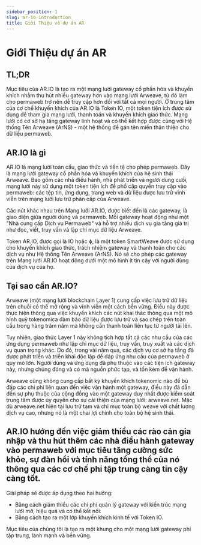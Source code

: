 ```yaml
---
sidebar_position: 1
slug: ar-io-introduction
title: Giới Thiệu về dự án AR
---
```


# Giới Thiệu dự án AR

## TL;DR
Mục tiêu của AR.IO là tạo ra một mạng lưới gateway cổ phần hóa và khuyến khích nhằm thu hút nhiều gateway hơn vào mạng lưới Arweave, từ đó làm cho permaweb trở nên dễ truy cập hơn đối với tất cả mọi người. Ở trung tâm của cơ chế khuyến khích của AR.IO là Token IO, một token tiện ích được sử dụng để tham gia mạng lưới, thanh toán và khuyến khích giao thức. Mạng lưới có cơ sở hạ tầng gateway linh hoạt và có thể kết hợp được cùng với Hệ thống Tên Arweave (ArNS) - một hệ thống để gán tên miền thân thiện cho dữ liệu permaweb.

## AR.IO là gì
AR.IO là mạng lưới toàn cầu, giao thức và tiền tệ cho phép permaweb. Đây là mạng lưới gateway cổ phần hóa và khuyến khích của hệ sinh thái Arweave. Bao gồm các nhà điều hành, nhà phát triển và người dùng cuối, mạng lưới này sử dụng một token tiện ích để phổ cập quyền truy cập vào permaweb: các tệp tin, ứng dụng, trang web và dữ liệu được lưu trữ vĩnh viễn trên mạng lưới lưu trữ phân cấp của Arweave.

Các nút khác nhau trên Mạng lưới AR.IO, được biết đến là các gateway, là giao diện giữa người dùng và permaweb. Mỗi gateway hoạt động như một "Nhà cung cấp Dịch vụ Permaweb" và hỗ trợ nhiều dịch vụ gia tăng giá trị như đọc, viết, truy vấn và lập chỉ mục dữ liệu Arweave.

Token AR.IO, được gọi là IO hoặc ɸ, là một token SmartWeave được sử dụng cho khuyến khích giao thức, trách nhiệm gateway và thanh toán cho các dịch vụ như Hệ thống Tên Arweave (ArNS). Nó sẽ cho phép các gateway trên Mạng lưới AR.IO hoạt động dưới một mô hình ít tin cậy với người dùng của dịch vụ của họ.

## Tại sao cần AR.IO?
Arweave (một mạng lưới blockchain Layer 1) cung cấp việc lưu trữ dữ liệu trên chuỗi có thể mở rộng và vĩnh viễn một cách bền vững. Điều này được thực hiện thông qua việc khuyến khích các nút khai thác thông qua một mô hình quỹ tokenomica đảm bảo dữ liệu được lưu trữ và sao chép trên toàn cầu trong hàng trăm năm mà không cần thanh toán liên tục từ người tải lên.

Tuy nhiên, giao thức Layer 1 này không tích hợp tất cả các nhu cầu của các ứng dụng permaweb như lập chỉ mục dữ liệu, truy vấn, truy xuất và các dịch vụ quan trọng khác. Do đó, trong vài năm qua, các dịch vụ cơ sở hạ tầng đã được phát triển và triển khai độc lập để đáp ứng nhu cầu của permaweb ở quy mô lớn. Người dùng và ứng dụng đã phụ thuộc vào các tiện ích gateway này, nhưng chúng đóng và có mã nguồn phức tạp, và tốn kém để vận hành.

Arweave cũng không cung cấp bất kỳ khuyến khích tokenomic nào để bù đắp các chi phí liên quan đến việc vận hành một gateway, điều này đã dẫn đến sự phụ thuộc của cộng đồng vào một gateway duy nhất được kiểm soát trung tâm được ủy quyền cho sự cải thiện của mạng lưới: arweave.net. Mặc dù arweave.net hiện tại lưu trữ tạm và chỉ mục toàn bộ weave với chất lượng dịch vụ cao, nhưng nó là một chai lợi chính cho toàn bộ hệ sinh thái.

## AR.IO hướng đến việc giảm thiểu các rào cản gia nhập và thu hút thêm các nhà điều hành gateway vào permaweb với mục tiêu tăng cường sức khỏe, sự đàn hồi và tính năng tổng thể của nó thông qua các cơ chế phi tập trung càng tin cậy càng tốt.

Giải pháp sẽ được áp dụng theo hai hướng:

- Bằng cách giảm thiểu các chi phí quản lý gateway với kiến trúc mạng lưới mở, hiệu quả và có thể kết nối.
- Bằng cách tạo ra một lớp khuyến khích kinh tế với Token IO.

Mục tiêu của chúng tôi là tạo ra một khung cho một mạng lưới gateway phi tập trung, lành mạnh và bền vững.
